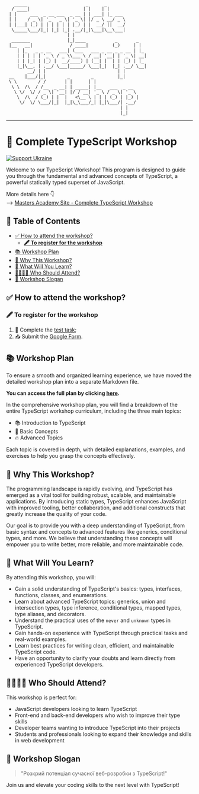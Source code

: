 ```
   _____                      _      _               
  / ____|                    | |    | |              
 | |     ___  _ __ ___  _ __ | | ___| |_ ___         
 | |    / _ \| '_ ` _ \| '_ \| |/ _ \ __/ _ \        
 | |___| (_) | | | | | | |_) | |  __/ ||  __/        
  \_____\___/|_| |_| |_| .__/|_|\___|\__\___|        
                       | |                           
  _______              |_|____           _       _   
 |__   __|              / ____|         (_)     | |  
    | |_   _ _ __   ___| (___   ___ _ __ _ _ __ | |_ 
    | | | | | '_ \ / _ \\___ \ / __| '__| | '_ \| __|
    | | |_| | |_) |  __/____) | (__| |  | | |_) | |_ 
    |_|\__, | .__/ \___|_____/ \___|_|  |_| .__/ \__|
        __/ | |                           | |        
 __    |___/|_|        _        _         |_|        
 \ \        / /       | |      | |                   
  \ \  /\  / /__  _ __| | _____| |__   ___  _ __     
   \ \/  \/ / _ \| '__| |/ / __| '_ \ / _ \| '_ \    
    \  /\  / (_) | |  |   <\__ \ | | | (_) | |_) |   
     \/  \/ \___/|_|  |_|\_\___/_| |_|\___/| .__/    
                                           | |       
                                           |_|       
```

---

# 🚀 Complete TypeScript Workshop

[![Support Ukraine](https://img.shields.io/badge/Support-Ukraine-FFD500?style=flat&labelColor=005BBB)](https://opensource.fb.com/support-ukraine)

Welcome to our TypeScript Workshop! This program is designed to guide you through the fundamental and advanced concepts of TypeScript, a powerful statically typed superset of JavaScript.

More details here 👇<br>
--> [Masters Academy Site - Complete TypeScript Workshop](https://www.mastersacademy.education/complete-typescript-workshop)

## 📖 Table of Contents

  - [✅ How to attend the workshop?](#-how-to-attend-the-workshop)
    - [**🖋️ To register for the workshop**](#️-to-register-for-the-workshop)
  - [📚 Workshop Plan](#-workshop-plan)
  - [🤔 Why This Workshop?](#-why-this-workshop)
  - [🧠 What Will You Learn?](#-what-will-you-learn)
  - [🙋‍♂️🙋‍♀️ Who Should Attend?](#️️-who-should-attend)
  - [🚀 Workshop Slogan](#-workshop-slogan)

## ✅ How to attend the workshop?

### **🖋️ To register for the workshop**
1) 💪 Complete the [test task](./test/test-task.md);
2) 📥 Submit the [Google Form](https://docs.google.com/forms/d/e/1FAIpQLSfxswHl5hr61PN1hd0w_RNbzDXfuin_NjLeb92TXDLRVb8Y7A/viewform?fbclid=PAAaZ2LgH4N3ltCEKLkgdMRwd9OGTX5MtzhDQqidcX5TLOdK-VhpsZfIKQaOQ).

## 📚 Workshop Plan

To ensure a smooth and organized learning experience, we have moved the detailed workshop plan into a separate Markdown file.

**You can access the full plan by clicking [here](./workshop/Plan.md).**

In the comprehensive workshop plan, you will find a breakdown of the entire TypeScript workshop curriculum, including the three main topics:

- 📚 Introduction to TypeScript
- 🌱 Basic Concepts
- 🔥 Advanced Topics

Each topic is covered in depth, with detailed explanations, examples, and exercises to help you grasp the concepts effectively.

## 🤔 Why This Workshop?

The programming landscape is rapidly evolving, and TypeScript has emerged as a vital tool for building robust, scalable, and maintainable applications. By introducing static types, TypeScript enhances JavaScript with improved tooling, better collaboration, and additional constructs that greatly increase the quality of your code.

Our goal is to provide you with a deep understanding of TypeScript, from basic syntax and concepts to advanced features like generics, conditional types, and more. We believe that understanding these concepts will empower you to write better, more reliable, and more maintainable code.

## 🧠 What Will You Learn?

By attending this workshop, you will:

- Gain a solid understanding of TypeScript's basics: types, interfaces, functions, classes, and enumerations.
- Learn about advanced TypeScript topics: generics, union and intersection types, type inference, conditional types, mapped types, type aliases, and decorators.
- Understand the practical uses of the `never` and `unknown` types in TypeScript.
- Gain hands-on experience with TypeScript through practical tasks and real-world examples.
- Learn best practices for writing clean, efficient, and maintainable TypeScript code.
- Have an opportunity to clarify your doubts and learn directly from experienced TypeScript developers.

## 🙋‍♂️🙋‍♀️ Who Should Attend?

This workshop is perfect for:

- JavaScript developers looking to learn TypeScript
- Front-end and back-end developers who wish to improve their type skills
- Developer teams wanting to introduce TypeScript into their projects
- Students and professionals looking to expand their knowledge and skills in web development

## 🚀 Workshop Slogan

> "Розкрий потенціал сучасної веб-розробки з TypeScript!"

Join us and elevate your coding skills to the next level with TypeScript!
